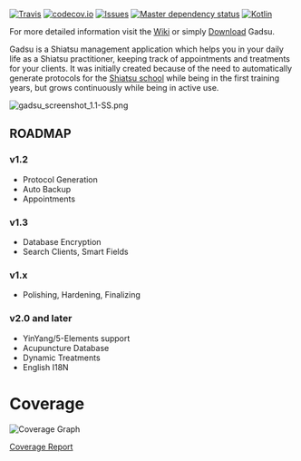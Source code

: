 
<!---
[![Travis CI Status](https://travis-ci.org/christophpickl/gadsu.svg?branch=master)](https://travis-ci.org/christophpickl/gadsu) 
[![Coverage](https://img.shields.io/codecov/c/github/christophpickl/gadsu/master.svg)](https://codecov.io/github/christophpickl/gadsu?branch=master)
-->

[![Travis](https://img.shields.io/travis/christophpickl/gadsu.svg)](https://travis-ci.org/christophpickl/gadsu)
[![codecov.io](https://codecov.io/github/christophpickl/gadsu/coverage.svg?branch=master)](https://codecov.io/github/christophpickl/gadsu?branch=master)
[![Issues](https://img.shields.io/github/issues/christophpickl/gadsu.svg)](https://github.com/christophpickl/gadsu/issues?q=is%3Aopen) 
[![Master dependency status](https://www.versioneye.com/user/projects/572880644a0faa000b782062/badge.svg?style=flat)](https://www.versioneye.com/user/projects/572880644a0faa000b782062)
[![Kotlin](https://img.shields.io/badge/kotlin-1.0.0-blue.svg)](http://kotlinlang.org)


For more detailed information visit the [Wiki](https://github.com/christophpickl/gadsu/wiki) or simply [Download](https://github.com/christophpickl/gadsu/releases/latest) Gadsu.

Gadsu is a Shiatsu management application which helps you in your daily life as a Shiatsu practitioner, keeping track of appointments and treatments for your clients. It was initially created because of the need to automatically generate protocols for the [Shiatsu school](http://www.shiatsu-schule.at/shiatsu-start.html) while being in the first training years, but grows continuously while being in active use.

![gadsu_screenshot_1.1-SS.png](https://github.com/christophpickl/gadsu/wiki/gadsu_screenshot_1.1-SS.png "Gadsu Screenshot")



##  ROADMAP

### v1.2
* Protocol Generation
* Auto Backup
* Appointments

### v1.3
* Database Encryption
* Search Clients, Smart Fields

### v1.x
* Polishing, Hardening, Finalizing

### v2.0 and later
* YinYang/5-Elements support
* Acupuncture Database
* Dynamic Treatments
* English I18N


Coverage
============================================================
![Coverage Graph](https://codecov.io/github/christophpickl/gadsu/branch.svg?branch=master)
<!--- ![codecov.io](`https://codecov.io/gh/christophpickl/gadsu/branch/master/graphs/icicle.svg`) -->

[Coverage Report](https://codecov.io/gh/christophpickl/gadsu/tree/76de6ea6948c9497d2eaa46a9d9eefc33a58bb87/src/main/kotlin/at/cpickl/gadsu)
